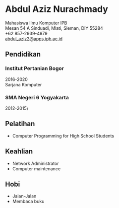 # Abdul Aziz Nurachmady

Mahasiswa Ilmu Komputer IPB\
Mesan 54 A Sinduadi, Mlati, Sleman, DIY 55284\
+62 857-2939-4979\
abdul_aziz2@apps.ipb.ac.id

## Pendidikan
### Institut Pertanian Bogor
2016-2020\
Sarjana Komputer

### SMA Negeri 6 Yogyakarta
2012-2015\

## Pelatihan
+ Computer Programming for High School Students

## Keahlian
+ Network Administrator
+ Computer maintenance

## Hobi
+ Jalan-Jalan
+ Membaca buku
